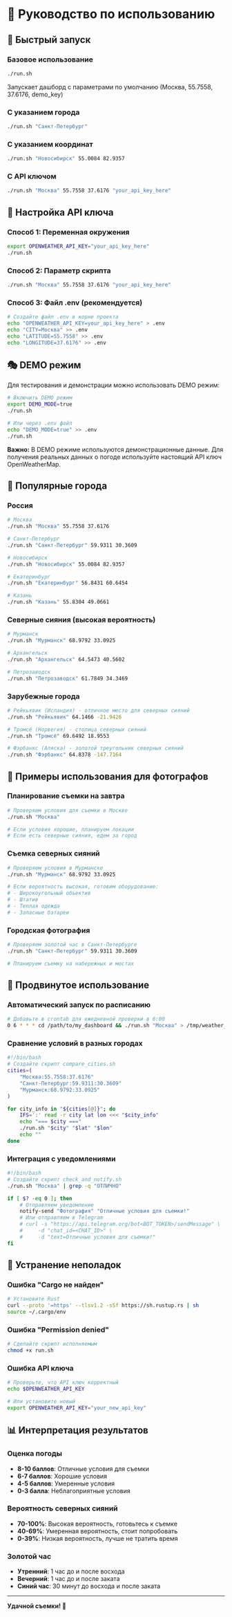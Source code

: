 # 📖 Руководство по использованию

## 🚀 Быстрый запуск

### Базовое использование
```bash
./run.sh
```
Запускает дашборд с параметрами по умолчанию (Москва, 55.7558, 37.6176, demo_key)

### С указанием города
```bash
./run.sh "Санкт-Петербург"
```

### С указанием координат
```bash
./run.sh "Новосибирск" 55.0084 82.9357
```

### С API ключом
```bash
./run.sh "Москва" 55.7558 37.6176 "your_api_key_here"
```

## 🔑 Настройка API ключа

### Способ 1: Переменная окружения
```bash
export OPENWEATHER_API_KEY="your_api_key_here"
./run.sh
```

### Способ 2: Параметр скрипта
```bash
./run.sh "Москва" 55.7558 37.6176 "your_api_key_here"
```

### Способ 3: Файл .env (рекомендуется)
```bash
# Создайте файл .env в корне проекта
echo "OPENWEATHER_API_KEY=your_api_key_here" > .env
echo "CITY=Москва" >> .env
echo "LATITUDE=55.7558" >> .env
echo "LONGITUDE=37.6176" >> .env
```

## 🎭 DEMO режим

Для тестирования и демонстрации можно использовать DEMO режим:

```bash
# Включить DEMO режим
export DEMO_MODE=true
./run.sh

# Или через .env файл
echo "DEMO_MODE=true" >> .env
./run.sh
```

**Важно:** В DEMO режиме используются демонстрационные данные. Для получения реальных данных о погоде используйте настоящий API ключ OpenWeatherMap.

## 📍 Популярные города

### Россия
```bash
# Москва
./run.sh "Москва" 55.7558 37.6176

# Санкт-Петербург
./run.sh "Санкт-Петербург" 59.9311 30.3609

# Новосибирск
./run.sh "Новосибирск" 55.0084 82.9357

# Екатеринбург
./run.sh "Екатеринбург" 56.8431 60.6454

# Казань
./run.sh "Казань" 55.8304 49.0661
```

### Северные сияния (высокая вероятность)
```bash
# Мурманск
./run.sh "Мурманск" 68.9792 33.0925

# Архангельск
./run.sh "Архангельск" 64.5473 40.5602

# Петрозаводск
./run.sh "Петрозаводск" 61.7849 34.3469
```

### Зарубежные города
```bash
# Рейкьявик (Исландия) - отличное место для северных сияний
./run.sh "Рейкьявик" 64.1466 -21.9426

# Тромсё (Норвегия) - столица северных сияний
./run.sh "Тромсё" 69.6492 18.9553

# Фэрбанкс (Аляска) - золотой треугольник северных сияний
./run.sh "Фэрбанкс" 64.8378 -147.7164
```

## 🎯 Примеры использования для фотографов

### Планирование съемки на завтра
```bash
# Проверяем условия для съемки в Москве
./run.sh "Москва"

# Если условия хорошие, планируем локации
# Если есть северные сияния, едем за город
```

### Съемка северных сияний
```bash
# Проверяем условия в Мурманске
./run.sh "Мурманск" 68.9792 33.0925

# Если вероятность высокая, готовим оборудование:
# - Широкоугольный объектив
# - Штатив
# - Теплая одежда
# - Запасные батареи
```

### Городская фотография
```bash
# Проверяем золотой час в Санкт-Петербурге
./run.sh "Санкт-Петербург" 59.9311 30.3609

# Планируем съемку на набережных и мостах
```

## 🔧 Продвинутое использование

### Автоматический запуск по расписанию
```bash
# Добавьте в crontab для ежедневной проверки в 6:00
0 6 * * * cd /path/to/my_dashboard && ./run.sh "Москва" > /tmp/weather_dashboard.log 2>&1
```

### Сравнение условий в разных городах
```bash
#!/bin/bash
# Создайте скрипт compare_cities.sh
cities=(
    "Москва:55.7558:37.6176"
    "Санкт-Петербург:59.9311:30.3609"
    "Мурманск:68.9792:33.0925"
)

for city_info in "${cities[@]}"; do
    IFS=':' read -r city lat lon <<< "$city_info"
    echo "=== $city ==="
    ./run.sh "$city" "$lat" "$lon"
    echo ""
done
```

### Интеграция с уведомлениями
```bash
#!/bin/bash
# Создайте скрипт check_and_notify.sh
./run.sh "Москва" | grep -q "ОТЛИЧНО"

if [ $? -eq 0 ]; then
    # Отправляем уведомление
    notify-send "Фотография" "Отличные условия для съемки!"
    # Или отправляем в Telegram
    # curl -s "https://api.telegram.org/bot<BOT_TOKEN>/sendMessage" \
    #     -d "chat_id=<CHAT_ID>" \
    #     -d "text=Отличные условия для съемки!"
fi
```

## 🐛 Устранение неполадок

### Ошибка "Cargo не найден"
```bash
# Установите Rust
curl --proto '=https' --tlsv1.2 -sSf https://sh.rustup.rs | sh
source ~/.cargo/env
```

### Ошибка "Permission denied"
```bash
# Сделайте скрипт исполняемым
chmod +x run.sh
```

### Ошибка API ключа
```bash
# Проверьте, что API ключ корректный
echo $OPENWEATHER_API_KEY

# Или установите новый
export OPENWEATHER_API_KEY="your_new_api_key"
```

## 📊 Интерпретация результатов

### Оценка погоды
- **8-10 баллов**: Отличные условия для съемки
- **6-7 баллов**: Хорошие условия
- **4-5 баллов**: Умеренные условия
- **0-3 балла**: Неблагоприятные условия

### Вероятность северных сияний
- **70-100%**: Высокая вероятность, готовьтесь к съемке
- **40-69%**: Умеренная вероятность, стоит попробовать
- **0-39%**: Низкая вероятность, лучше не тратить время

### Золотой час
- **Утренний**: 1 час до и после восхода
- **Вечерний**: 1 час до и после заката
- **Синий час**: 30 минут до восхода и после заката

---

**Удачной съемки! 📸** 